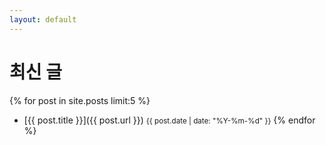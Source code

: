 ```yaml
---
layout: default
---
```



# 최신 글

{% for post in site.posts limit:5 %}
- [{{ post.title }}]({{ post.url }}) <small>{{ post.date | date: "%Y-%m-%d" }}</small>
{% endfor %}